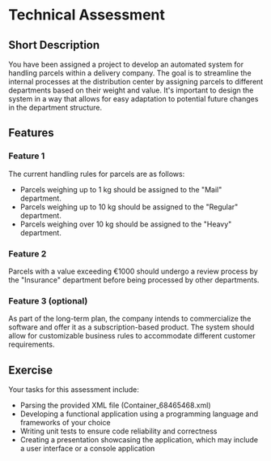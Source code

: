 # Technical Assessment

## Short Description

You have been assigned a project to develop an automated system for handling parcels within a delivery company. The goal is to streamline the internal processes at the distribution center by assigning parcels to different departments based on their weight and value. It's important to design the system in a way that allows for easy adaptation to potential future changes in the department structure.

## Features

### Feature 1

The current handling rules for parcels are as follows:

- Parcels weighing up to 1 kg should be assigned to the "Mail" department.
- Parcels weighing up to 10 kg should be assigned to the "Regular" department.
- Parcels weighing over 10 kg should be assigned to the "Heavy" department.

### Feature 2

Parcels with a value exceeding €1000 should undergo a review process by the "Insurance" department before being processed by other departments.

### Feature 3 (optional)

As part of the long-term plan, the company intends to commercialize the software and offer it as a subscription-based product. The system should allow for customizable business rules to accommodate different customer requirements.

## Exercise

Your tasks for this assessment include:

- Parsing the provided XML file (Container_68465468.xml)
- Developing a functional application using a programming language and frameworks of your choice
- Writing unit tests to ensure code reliability and correctness
- Creating a presentation showcasing the application, which may include a user interface or a console application
